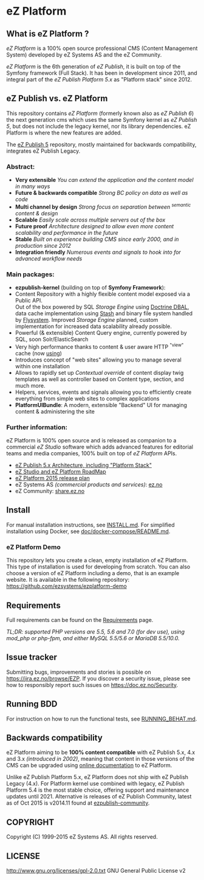 # eZ Platform

## What is eZ Platform ?
*eZ Platform* is a 100% open source professional CMS (Content Management System) developed by eZ Systems AS and the eZ Community.

*eZ Platform* is the 6th generation of *eZ Publish*, it is built on top of the Symfony framework (Full Stack).
It has been in development since 2011, and integral part of the *eZ Publish Platform 5.x* as "Platform stack" since 2012.

## eZ Publish vs. eZ Platform
This repository contains *eZ Platform* (formerly known also as *eZ Publish 6*) the next generation cms which uses the same Symfony kernel as *eZ Publish 5*, but does not include the legacy kernel, nor its library dependencies.
eZ Platform is where the new features are added.

The [eZ Publish 5](https://github.com/ezsystems/ezpublish-community) repository, mostly maintained for backwards compatibility, integrates eZ Publish Legacy.

### Abstract:
- **Very extensible** *You can extend the application and the content model in many ways*
- **Future & backwards compatible** *Strong BC policy on data as well as code*
- **Multi channel by design** *Strong focus on separation between <sup>semantic</sup> content & design*
- **Scalable** *Easily scale across multiple servers out of the box*
- **Future proof** *Architecture designed to allow even more content scalability and performance in the future*
- **Stable** *Built on experience building CMS since early 2000, and in production since 2012*
- **Integration friendly** *Numerous events and signals to hook into for advanced workflow needs*

### Main packages:
- **ezpublish-kernel** (building on top of **Symfony Framework**):
 - Content Repository with a highly flexible content model exposed via a Public API.<br>
   Out of the box powered by SQL *Storage Engine* using [Doctrine DBAL](http://doctrine-dbal.readthedocs.org/en/latest/reference/configuration.html#driver),
   data cache implementation using [Stash](http://www.stashphp.com/Drivers.html) and binary file system handled by [Flysystem](https://github.com/thephpleague/flysystem#adapters).
   Improved *Storage Engine* planned, custom implementation for increased data scalability already possible.
 - Powerful (& extensible) Content Query engine, currently powered by SQL, soon Solr/ElasticSearch
 - Very high performance thanks to content & user aware HTTP <sup>"view"</sup> cache (now [using](https://github.com/FriendsOfSymfony/FOSHttpCacheBundle))
 - Introduces concept of "web sites" allowing you to manage several within one installation
 - Allows to rapidly set up *Contextual override* of content display twig templates as well as controller based on Content type, section, and much more.
 - Helpers, services, events and signals allowing you to efficiently create everything from simple web sites to complex applications
- **PlatformUIBundle**: A modern, extensible "Backend" UI for managing content & administering the site

### Further information:
eZ Platform is 100% open source and is released as companion to a commercial *eZ Studio* software which adds advanced
features for editorial teams and media companies, 100% built on top of *eZ Platform* APIs.

- [eZ Publish 5.x Architecture, including "Platform Stack"](https://doc.ez.no/pages/viewpage.action?pageId=11403666)
- [eZ Studio and eZ Platform RoadMap](http://ez.no/Blog/What-to-Expect-from-eZ-Studio-and-eZ-Platform)
- [eZ Platform 2015 release plan](http://ez.no/Blog/What-Releases-to-Expect-from-eZ-in-2015)
- eZ Systems AS *(commercial products and services)*: [ez.no](http://ez.no/)
- eZ Community: [share.ez.no](http://ez.no/)

## Install
For manual installation instructions, see [INSTALL.md](https://github.com/ezsystems/ezplatform/blob/master/INSTALL.md).
For simplified installation using Docker, see [doc/docker-compose/README.md](https://github.com/ezsystems/ezplatform/blob/master/doc/docker-compose/README.md).


### eZ Platform Demo
This repository lets you create a clean, empty installation of eZ Platform. This type of installation is used for developing from scratch. You can also choose a version of eZ Platform including a demo, that is an example website. It is available in the following repository: https://github.com/ezsystems/ezplatform-demo

## Requirements
Full requirements can be found on the [Requirements](https://doc.ez.no/display/TECHDOC/Requirements) page.

*TL;DR: supported PHP versions are 5.5, 5.6 and 7.0 (for dev use), using mod_php or php-fpm, and either MySQL 5.5/5.6 or MariaDB 5.5/10.0.*

## Issue tracker
Submitting bugs, improvements and stories is possible on https://jira.ez.no/browse/EZP.
If you discover a security issue, please see how to responsibly report such issues on https://doc.ez.no/Security.

## Running BDD
For instruction on how to run the functional tests, see [RUNNING_BEHAT.md](https://github.com/ezsystems/ezplatform/blob/master/RUNNING_BEHAT.md).

## Backwards compatibility
eZ Platform aiming to be **100% content compatible** with eZ Publish 5.x, 4.x and 3.x *(introduced in 2002)*, meaning
that content in those versions of the CMS can be upgraded using
[online documentation](http://doc.ez.no/eZ-Publish/Upgrading) to eZ Platform.

Unlike eZ Publish Platform 5.x, eZ Platform does not ship with eZ Publish Legacy (4.x). For Platform kernel use combined
with legacy, eZ Publish Platform 5.4 is the most stable choice, offering support and maintenance updates until 2021.
Alternative is releases of eZ Publish Community, latest as of Oct 2015 is v2014.11 found at
[ezpublish-community](https://github.com/ezsystems/ezpublish-community).

## COPYRIGHT
Copyright (C) 1999-2015 eZ Systems AS. All rights reserved.

## LICENSE
http://www.gnu.org/licenses/gpl-2.0.txt GNU General Public License v2
